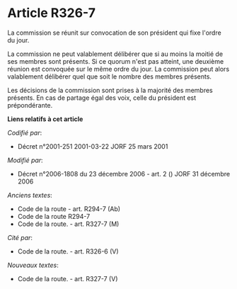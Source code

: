 # Article R326-7

La commission se réunit sur convocation de son président qui fixe l'ordre du jour.

La commission ne peut valablement délibérer que si au moins la moitié de ses membres sont présents. Si ce quorum n'est pas
atteint, une deuxième réunion est convoquée sur le même ordre du jour. La commission peut alors valablement délibérer quel
que soit le nombre des membres présents.

Les décisions de la commission sont prises à la majorité des membres présents. En cas de partage égal des voix, celle du
président est prépondérante.

**Liens relatifs à cet article**

_Codifié par_:

  - Décret n°2001-251 2001-03-22 JORF 25 mars 2001

_Modifié par_:

  - Décret n°2006-1808 du 23 décembre 2006 - art. 2 () JORF 31 décembre 2006

_Anciens textes_:

  - Code de la route - art. R294-7 (Ab)
  - Code de la route R294-7
  - Code de la route. - art. R327-7 (M)

_Cité par_:

  - Code de la route. - art. R326-6 (V)

_Nouveaux textes_:

  - Code de la route. - art. R327-7 (V)
